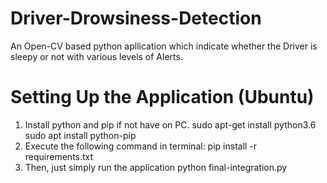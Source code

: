 # Driver-Drowsiness-Detection
An Open-CV based python apllication which indicate whether the Driver is sleepy or not with various levels of Alerts.

# Setting Up the Application (Ubuntu)
1. Install python and pip if not have on PC.
    sudo apt-get install python3.6
    sudo apt install python-pip
2. Execute the following command in terminal:
    pip install -r requirements.txt
3. Then, just simply run the application
    python final-integration.py
    
